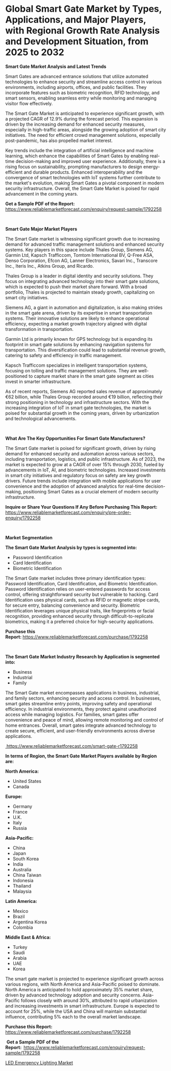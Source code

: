 <p><h1>Global Smart Gate Market by Types, Applications, and Major Players, with Regional Growth Rate Analysis and Development Situation, from 2025 to 2032</h1></p><p><strong>Smart Gate Market Analysis and Latest Trends</strong></p>
<p><p>Smart Gates are advanced entrance solutions that utilize automated technologies to enhance security and streamline access control in various environments, including airports, offices, and public facilities. They incorporate features such as biometric recognition, RFID technology, and smart sensors, enabling seamless entry while monitoring and managing visitor flow effectively.</p><p>The Smart Gate Market is anticipated to experience significant growth, with a projected CAGR of 12.9% during the forecast period. This expansion is driven by the increasing demand for enhanced security measures, especially in high-traffic areas, alongside the growing adoption of smart city initiatives. The need for efficient crowd management solutions, especially post-pandemic, has also propelled market interest.</p><p>Key trends include the integration of artificial intelligence and machine learning, which enhance the capabilities of Smart Gates by enabling real-time decision-making and improved user experience. Additionally, there is a rising focus on sustainability, prompting manufacturers to design energy-efficient and durable products. Enhanced interoperability and the convergence of smart technologies with IoT systems further contribute to the market's evolution, making Smart Gates a pivotal component in modern security infrastructure. Overall, the Smart Gate Market is poised for rapid advancement in the coming years.</p></p>
<p><strong>Get a Sample PDF of the Report:&nbsp;</strong> <a href="https://www.reliablemarketforecast.com/enquiry/request-sample/1792258?utm_campaign=2628&utm_medium=2&utm_source=Github&utm_content=ia&utm_term=20022025&utm_id=smart-gate">https://www.reliablemarketforecast.com/enquiry/request-sample/1792258</a></p>
<p>&nbsp;</p>
<p><strong>Smart Gate Major Market Players</strong></p>
<p><p>The Smart Gate market is witnessing significant growth due to increasing demand for advanced traffic management solutions and enhanced security systems. Key players in this space include Thales Group, Siemens AG, Garmin Ltd, Kapsch Trafficcom, Tomtom International BV, Q-Free ASA, Denso Corporation, Efcon AG, Lanner Electronics, Savari Inc., Transcore Inc., Iteris Inc., Atkins Group, and Ricardo.</p><p>Thales Group is a leader in digital identity and security solutions. They focus on integrating advanced technology into their smart gate solutions, which is expected to push their market share forward. With a broad portfolio, Thales is projected to maintain steady growth, capitalizing on smart city initiatives.</p><p>Siemens AG, a giant in automation and digitalization, is also making strides in the smart gate arena, driven by its expertise in smart transportation systems. Their innovative solutions are likely to enhance operational efficiency, expecting a market growth trajectory aligned with digital transformation in transportation.</p><p>Garmin Ltd is primarily known for GPS technology but is expanding its footprint in smart gate solutions by enhancing navigation systems for transportation. This diversification could lead to substantial revenue growth, catering to safety and efficiency in traffic management.</p><p>Kapsch Trafficcom specializes in intelligent transportation systems, focusing on tolling and traffic management solutions. They are well-positioned to capture market share in the smart gate segment as cities invest in smarter infrastructure.</p><p>As of recent reports, Siemens AG reported sales revenue of approximately €62 billion, while Thales Group recorded around €19 billion, reflecting their strong positioning in technology and infrastructure sectors. With the increasing integration of IoT in smart gate technologies, the market is poised for substantial growth in the coming years, driven by urbanization and technological advancements.</p></p>
<p>&nbsp;</p>
<p><strong>What Are The Key Opportunities For Smart Gate Manufacturers?</strong></p>
<p><p>The Smart Gate market is poised for significant growth, driven by rising demand for enhanced security and automation across various sectors, including transportation, logistics, and public infrastructure. As of 2023, the market is expected to grow at a CAGR of over 15% through 2030, fueled by advancements in IoT, AI, and biometric technologies. Increased investments in smart city initiatives and regulatory focus on safety are key growth drivers. Future trends include integration with mobile applications for user convenience and the adoption of advanced analytics for real-time decision-making, positioning Smart Gates as a crucial element of modern security infrastructure.</p></p>
<p><strong>Inquire or Share Your Questions If Any Before Purchasing This Report:</strong> <a href="https://www.reliablemarketforecast.com/enquiry/pre-order-enquiry/1792258?utm_campaign=2628&utm_medium=2&utm_source=Github&utm_content=ia&utm_term=20022025&utm_id=smart-gate">https://www.reliablemarketforecast.com/enquiry/pre-order-enquiry/1792258</a></p>
<p>&nbsp;</p>
<p><strong>Market Segmentation</strong></p>
<p><strong>The Smart Gate Market Analysis by types is segmented into:</strong></p>
<p><ul><li>Password Identification</li><li>Card Identification</li><li>Biometric Identification</li></ul></p>
<p><p>The Smart Gate market includes three primary identification types: Password Identification, Card Identification, and Biometric Identification. Password Identification relies on user-entered passwords for access control, offering straightforward security but vulnerable to hacking. Card Identification uses physical cards, such as RFID or magnetic stripe cards, for secure entry, balancing convenience and security. Biometric Identification leverages unique physical traits, like fingerprints or facial recognition, providing enhanced security through difficult-to-replicate biometrics, making it a preferred choice for high-security applications.</p></p>
<p><strong>Purchase this Report:&nbsp;</strong><a href="https://www.reliablemarketforecast.com/purchase/1792258?utm_campaign=2628&utm_medium=2&utm_source=Github&utm_content=ia&utm_term=20022025&utm_id=smart-gate">https://www.reliablemarketforecast.com/purchase/1792258</a></p>
<p>&nbsp;</p>
<p><strong>The Smart Gate Market Industry Research by Application is segmented into:</strong></p>
<p><ul><li>Business</li><li>Industrial</li><li>Family</li></ul></p>
<p><p>The Smart Gate market encompasses applications in business, industrial, and family sectors, enhancing security and access control. In businesses, smart gates streamline entry points, improving safety and operational efficiency. In industrial environments, they protect against unauthorized access while managing logistics. For families, smart gates offer convenience and peace of mind, allowing remote monitoring and control of home entrances. Overall, smart gates integrate advanced technology to create secure, efficient, and user-friendly environments across diverse applications.</p></p>
<p><a href="https://www.reliablemarketforecast.com/smart-gate-r1792258?utm_campaign=2628&utm_medium=2&utm_source=Github&utm_content=ia&utm_term=20022025&utm_id=smart-gate">&nbsp;https://www.reliablemarketforecast.com/smart-gate-r1792258</a></p>
<p><strong>In terms of Region, the Smart Gate Market Players available by Region are:</strong></p>
<p>
    <p> <strong> North America: </strong>
        <ul>
            <li>United States</li>
            <li>Canada</li>
        </ul>
        </p> 
    <p> <strong> Europe: </strong>
        <ul>
            <li>Germany</li>
            <li>France</li>
            <li>U.K.</li>
            <li>Italy</li>
            <li>Russia</li>
        </ul>
        </p> 
    <p> <strong> Asia-Pacific: </strong>
        <ul>
            <li>China</li>
            <li>Japan</li>
            <li>South Korea</li>
            <li>India</li>
            <li>Australia</li>
            <li>China Taiwan</li>
            <li>Indonesia</li>
            <li>Thailand</li>
            <li>Malaysia</li>
        </ul>
        </p> 
    <p> <strong> Latin America: </strong>
        <ul>
            <li>Mexico</li>
            <li>Brazil</li>
            <li>Argentina Korea</li>
            <li>Colombia</li>
        </ul>
        </p> 
    <p> <strong> Middle East & Africa: </strong>
        <ul>
            <li>Turkey</li>
            <li>Saudi</li>
            <li>Arabia</li>
            <li>UAE</li>
            <li>Korea</li>
        </ul>
    </p>
    </p>
<p><p>The smart gate market is projected to experience significant growth across various regions, with North America and Asia-Pacific poised to dominate. North America is anticipated to hold approximately 35% market share, driven by advanced technology adoption and security concerns. Asia-Pacific follows closely with around 30%, attributed to rapid urbanization and increasing investments in smart infrastructure. Europe is expected to account for 25%, while the USA and China will maintain substantial influence, contributing 5% each to the overall market landscape.</p></p>
<p><strong>Purchase this Report: </strong><a href="https://www.reliablemarketforecast.com/purchase/1792258?utm_campaign=2628&utm_medium=2&utm_source=Github&utm_content=ia&utm_term=20022025&utm_id=smart-gate">https://www.reliablemarketforecast.com/purchase/1792258</a></p>
<p>&nbsp;<strong>Get a Sample PDF of the Report:&nbsp;&nbsp;</strong><a href="https://www.reliablemarketforecast.com/enquiry/request-sample/1792258?utm_campaign=2628&utm_medium=2&utm_source=Github&utm_content=ia&utm_term=20022025&utm_id=smart-gate">https://www.reliablemarketforecast.com/enquiry/request-sample/1792258</a></p>
<p><strong></strong></p>
<p><p><a href="https://github.com/tshumaalzlam0/Market-Research-Report-List-1/blob/main/led-emergency-lighting-market.md?utm_campaign=2628&utm_medium=2&utm_source=Github&utm_content=ia&utm_term=20022025&utm_id=smart-gate">LED Emergency Lighting Market</a></p></p>
